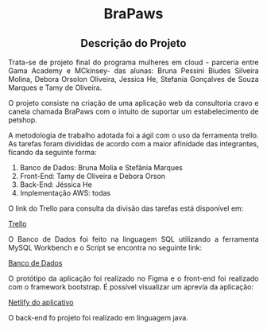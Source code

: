 <html>
    <head><h1 align="center"> BraPaws </h1>
        <h2 align="center"> Descrição do Projeto </h2>
    </head>
    <body><p align="justify"> Trata-se de projeto final do programa mulheres em cloud - parceria entre Gama Academy e MCkinsey-
        das alunas: Bruna Pessini Biudes Silveira Molina, Debora Orsolon Oliveira, Jessica He, Stefania Gonçalves de Souza
        Marques e Tamy de Oliveira.</p>
    <p align="justify"> O projeto consiste na criação de uma aplicação web da consultoria cravo e canela chamada BraPaws com
        o intuito de suportar um estabelecimento de petshop.</p>
    <p align="justify">A metodologia de trabalho adotada foi a ágil com o uso da ferramenta trello. As tarefas foram divididas de acordo com a maior afinidade das integrantes, ficando da seguinte forma:</p>
    <ol>
        <li>Banco de Dados: Bruna Molia e Stefânia Marques</li>
        <li>Front-End: Tamy de Oliveira e Debora Orson</li>
        <li>Back-End: Jéssica He</li>
        <li> Implementação AWS: todas </li>
    </ol>
    <p align="justify">O link do Trello para consulta da divisão das tarefas está disponível em:</p>
    <a href="https://trello.com/b/AoJ2GPQk/projeto-final-mulheres-em-cloud-grupo-1-brapaws">Trello</a>
    <p align="justify">O Banco de Dados foi feito na linguagem SQL utilizando a ferramenta MySQL Workbench e o Script se encontra no seguinte link:</p>
    <a href="https://github.com/orsolon/cravo-canela-consultoria/blob/dbAPILocal/SQL_love_pet.sql">Banco de Dados</a>
    <p align="justify">O protótipo da aplicação foi realizado no Figma e o front-end foi realizado com o framework bootstrap. É possível visualizar um aprevía da aplicação:</p>
    <a href="https://brapaws.netlify.app/">Netlify do aplicativo</a>
    <p align="justify">O back-end fo projeto foi realizado em linguagem java.</p>

</body>
</html>
